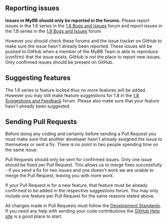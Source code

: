## Reporting issues

**Issues in MyBB should only be reported in the forums.** Please report issues in the 1.6 series in the [1.6 Bugs and Issues](http://community.mybb.com/forum-126.html) forum and report issues in the 1.8 series in the [1.8 Bugs and Issues](http://community.mybb.com/forum-157.html) forum.

However you should check these forums and the issue tracker on GitHub to make sure the issue hasn't already been reported. These issues will be pushed to GitHub when a member of the MyBB Team is able to reproduce (confirm) that the issue exists. GitHub is not the place to report new issues. Only confirmed issues should be present on GitHub.

## Suggesting features

The 1.6 series is feature locked thus no more features will be added. However you may still make feature suggestions for 1.8 in the [1.8 Suggestions and Feedback](http://community.mybb.com/forum-158.html) forum. Please also make sure that your feature hasn't already been suggested.

## Sending Pull Requests

Before doing any coding and certainly before sending a Pull Request you must make sure that another developer hasn't already assigned the issue to themselves or sent a fix. There is no point in two people spending time on the same issue.

Pull Requests should only be sent for confirmed issues. Only one issue should be fixed per Pull Request. This allows us to merge fixes successfully - if you send a fix for two issues and one doesn't work we are unable to merge the Pull Request, leaving you with more work.

If your Pull Request is for a new feature, that feature must be already confirmed to be added in the respective suggestions forum. You may only include one feature per Pull Request for the same reasons stated above.

All changes made in Pull Requests must follow the [Development Standards](http://docs.mybb.com/Development_Standards.html).
If you need any help with sending your code contributions the [GitHub Help site](https://help.github.com) is a good place to start.